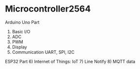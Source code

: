 # Microcontroller2564
Arduino Uno Part 
1) Basic I/O
2) ADC
3) PWM
4) Display
5) Communication UART, SPI, I2C

ESP32 Part 
6) Internet of Things: IoT
7) Line Notify
8) MQTT data
